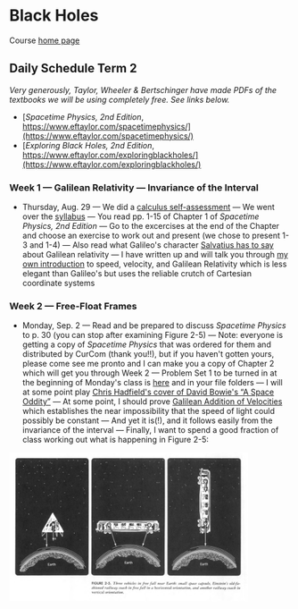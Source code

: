 # Black Holes

Course [home page](./)

## Daily Schedule Term 2

*Very generously, Taylor, Wheeler &amp; Bertschinger have made PDFs of the textbooks we will be using completely free. See links below.*

* [*Spacetime Physics, 2nd Edition*, https://www.eftaylor.com/spacetimephysics/](https://www.eftaylor.com/spacetimephysics/)
* [*Exploring Black Holes, 2nd Edition*, https://www.eftaylor.com/exploringblackholes/](https://www.eftaylor.com/exploringblackholes/)

### Week 1 &mdash; Galilean Relativity &mdash; Invariance of the Interval

* Thursday, Aug. 29 &mdash; We did a [calculus self-assessment](./exams/Exam0.nb.pdf) &mdash; We went over the [syllabus](./BlackHolesSyllabus.pdf) &mdash; You read pp. 1-15 of Chapter 1 of *Spacetime Physics, 2nd Edition* &mdash; Go to the excercises at the end of the Chapter and choose an exercise to work out and present (we chose to present 1-3 and 1-4) &mdash; Also read what Galileo's character [Salvatius has to say](./resources/GalileanRelativity-Salvatius.png) about Galilean relativity &mdash; I have written up and will talk you through [my own introduction](./resources/GalileanRelativity-Brian.pdf) to speed, velocity, and Galilean Relativity which is less elegant than Galileo's but uses the reliable crutch of Cartesian coordinate systems

### Week 2 &mdash; Free-Float Frames

* Monday, Sep. 2 &mdash; Read and be prepared to discuss *Spacetime Physics* to p. 30 (you can stop after examining Figure 2-5) &mdash; Note: everyone is getting a copy of *Spacetime Physics* that was ordered for them and distributed by CurCom (thank you!!), but if you haven't gotten yours, please come see me pronto and I can make you a copy of Chapter 2 which will get you through Week 2 &mdash; Problem Set 1 to be turned in at the beginning of Monday's class is [here](./assignments/ProblemSet01.nb.pdf) and in your file folders &mdash; I will at some point play [Chris Hadfield's cover of David Bowie's &ldquo;A Space Oddity&rdquo;](https://youtu.be/KaOC9danxNo) &mdash; At some point, I should prove [Galilean Addition of Velocities](./resources/GalileanAdditionOfVelocities.pdf) which establishes the near impossibility that the speed of light could possibly be constant &mdash; And yet it is(!), and it follows easily from the invariance of the interval &mdash; Finally, I want to spend a good fraction of class working out what is happening in Figure 2-5:

<img src="./resources/RailwayCoachInFreeFall.png" alt="Railway Coach in Free Fall" width="85%">
